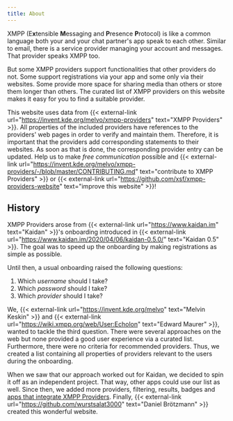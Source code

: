 ```yaml
---
title: About
---
```


XMPP (E**x**tensible **M**essaging and **P**resence **P**rotocol) is like a common language both your and your chat partner's app speak to each other.
Similar to email, there is a service provider managing your account and messages.
That provider speaks XMPP too.

But some XMPP providers support functionalities that other providers do not.
Some support registrations via your app and some only via their websites.
Some provide more space for sharing media than others or store them longer than others.
The curated list of XMPP providers on this website makes it easy for you to find a suitable provider.

This website uses data from {{< external-link url="https://invent.kde.org/melvo/xmpp-providers" text="XMPP Providers" >}}.
All properties of the included providers have references to the providers' web pages in order to verify and maintain them.
Therefore, it is important that the providers add corresponding statements to their websites.
As soon as that is done, the corresponding provider entry can be updated.
Help us to make _free communication_ possible and {{< external-link url="https://invent.kde.org/melvo/xmpp-providers/-/blob/master/CONTRIBUTING.md" text="contribute to XMPP Providers" >}} or {{< external-link url="https://github.com/xsf/xmpp-providers-website" text="improve this website" >}}!

## History

XMPP Providers arose from {{< external-link url="https://www.kaidan.im" text="Kaidan" >}}'s onboarding introduced in {{< external-link url="https://www.kaidan.im/2020/04/06/kaidan-0.5.0/" text="Kaidan 0.5" >}}.
The goal was to speed up the onboarding by making registrations as simple as possible.

Until then, a usual onboarding raised the following questions:
1. Which *username* should I take?
1. Which *password* should I take?
1. Which *provider* should I take?

We, {{< external-link url="https://invent.kde.org/melvo" text="Melvin Keskin" >}} and {{< external-link url="https://wiki.xmpp.org/web/User:Echolon" text="Edward Maurer" >}}, wanted to tackle the third question.
There were several approaches on the web but none provided a good user experience via a curated list.
Furthermore, there were no criteria for recommended providers.
Thus, we created a list containing all properties of providers relevant to the users during the onboarding.

When we saw that our approach worked out for Kaidan, we decided to spin it off as an independent project.
That way, other apps could use our list as well.
Since then, we added more providers, filtering, results, badges and [apps that integrate XMPP Providers](/apps).
Finally, {{< external-link url="https://github.com/wurstsalat3000" text="Daniel Brötzmann" >}} created this wonderful website.
